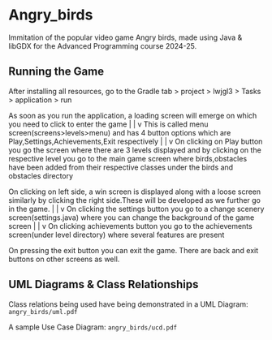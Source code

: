 # Angry_birds
Immitation of the popular video game Angry birds, made using Java &amp; libGDX for the Advanced Programming course 2024-25.

## Running the Game
After installing all resources, go to the Gradle tab > project > lwjgl3 > Tasks > application > run

As soon as you run the application, a loading screen will emerge on which you need to click to enter the game
                                            |
                                            |
                                            v
This is called menu screen(screens>levels>menu) and has 4 button options which are Play,Settings,Achievements,Exit respectively
                                            |
                                            |
                                            v
On clicking on Play button you go the screen where there are 3 levels displayed and by clicking on the respective level
you go to the main game screen where birds,obstacles have been added from their respective classes under the birds and obstacles directory

On clicking on left side, a win screen is displayed along with a loose screen similarly by clicking the right side.These will be 
developed as we further go in the game.
                                            |
                                            |
                                            v
On clicking the  settings button you go to a change scenery screen(settings.java) where you can change the background of the game screen
                                            |
                                            |
                                            v
On clicking achievements button you go to the achievements screen(under level directory) where several features are present 

On pressing the exit button you can exit the game.
There are back and exit buttons on other screens as well.



## UML Diagrams & Class Relationships
Class relations being used have being demonstrated in a UML Diagram:
`angry_birds/uml.pdf`

A sample Use Case Diagram:
`angry_birds/ucd.pdf`
